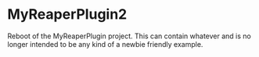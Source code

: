 # MyReaperPlugin2
Reboot of the MyReaperPlugin project. This can contain whatever and is no longer intended to be any kind of a newbie friendly example.
